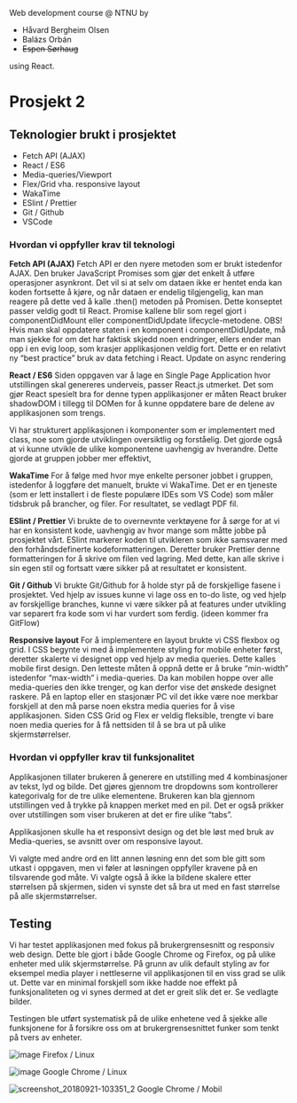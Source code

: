 Web development course @ NTNU by
- Håvard Bergheim Olsen
- Balázs Orbán
- ~~Espen Sørhaug~~

using React.

# Prosjekt 2

## Teknologier brukt i prosjektet
- Fetch API (AJAX)
- React / ES6
- Media-queries/Viewport
- Flex/Grid vha. responsive layout
- WakaTime
- ESlint / Prettier
- Git / Github
- VSCode

### Hvordan vi oppfyller krav til teknologi
**Fetch API (AJAX)**
Fetch API er den nyere metoden som er brukt  istedenfor AJAX. Den bruker JavaScript Promises som gjør det enkelt å utføre operasjoner asynkront. Det vil si at selv om dataen ikke er hentet enda kan koden fortsette å kjøre, og når dataen er endelig tilgjengelig, kan man reagere på dette ved å kalle .then() metoden på Promisen. Dette konseptet passer veldig godt til React. Promise kallene blir som regel gjort i componentDidMount eller componentDidUpdate lifecycle-metodene. OBS! Hvis man skal oppdatere staten i en komponent i componentDidUpdate, må man sjekke for om det har faktisk skjedd noen endringer, ellers ender man opp i en evig loop, som krasjer applikasjonen veldig fort. Dette er en relativt ny “best practice” bruk av data fetching i React. Update on async rendering

**React / ES6**
Siden oppgaven var å lage en Single Page Application hvor utstillingen skal genereres underveis, passer React.js utmerket. Det som gjør React spesielt bra for denne typen applikasjoner er måten React bruker shadowDOM i tillegg til DOMen for å kunne oppdatere bare de delene av applikasjonen som trengs.

Vi har strukturert applikasjonen i komponenter som er implementert med class, noe som gjorde utviklingen oversiktlig og forståelig. Det gjorde også at vi kunne utvikle de ulike komponentene uavhengig av hverandre. Dette gjorde at gruppen jobber mer effektivt,


**WakaTime**
For å følge med hvor mye enkelte personer jobbet i gruppen, istedenfor å loggføre det manuelt, brukte vi WakaTime. Det er en tjeneste (som er lett installert i de fleste populære IDEs som VS Code) som måler tidsbruk på brancher, og filer. For resultatet, se vedlagt PDF fil.

**ESlint / Prettier**
Vi brukte de to overnevnte verktøyene for å sørge for at vi har en konsistent kode, uavhengig av hvor mange som måtte jobbe på prosjektet vårt. ESlint markerer koden til utvikleren som ikke samsvarer med den forhåndsdefinerte kodeformatteringen. Deretter bruker Prettier denne formatteringen for å skrive om filen ved lagring. Med dette, kan alle skrive i sin egen stil og fortsatt være sikker på at resultatet er konsistent.

**Git / Github**
Vi brukte Git/Github for å holde styr på de forskjellige fasene i prosjektet. Ved hjelp av issues kunne vi lage oss en to-do liste, og ved hjelp av forskjellige branches, kunne vi være sikker på at features under utvikling var separert fra kode som vi har vurdert som ferdig. (ideen kommer fra GitFlow)

**Responsive layout**
For å implementere en layout brukte vi CSS flexbox og grid. I CSS begynte vi med å implementere styling for mobile enheter først, deretter skalerte vi designet opp ved hjelp av media queries. Dette kalles mobile first design. Den letteste måten å oppnå dette er å bruke “min-width” istedenfor “max-width” i media-queries. Da kan mobilen hoppe over alle media-queries den ikke trenger, og kan derfor vise det ønskede designet raskere. På en laptop eller en stasjonær PC vil det ikke være noe merkbar forskjell at den må parse noen ekstra media queries for å vise applikasjonen. Siden CSS Grid og Flex er veldig fleksible, trengte vi bare noen media queries for å få nettsiden til å se bra ut på ulike skjermstørrelser.

### Hvordan vi oppfyller krav til funksjonalitet

Applikasjonen tillater brukeren å generere en utstilling med 4 kombinasjoner av tekst, lyd og bilde. Det gjøres gjennom tre dropdowns som kontrollerer kategorivalg for de tre ulike elementene. Brukeren kan bla gjennom utstillingen ved å trykke på knappen merket med en pil. Det er også prikker over utstillingen som viser brukeren at det er fire ulike “tabs”. 

Applikasjonen skulle ha et responsivt design og det ble løst med bruk av Media-queries, se avsnitt over om responsive layout.

Vi valgte med andre ord en litt annen løsning enn det som ble gitt som utkast i oppgaven, men vi føler at løsningen oppfyller kravene på en tilsvarende god måte. Vi valgte også å ikke la bildene skalere etter størrelsen på skjermen, siden vi synste det så bra ut med en fast størrelse på alle skjermstørrelser.



## Testing

Vi har testet applikasjonen med fokus på brukergrensesnitt og responsiv web design. Dette ble gjort i både Google Chrome og Firefox, og på ulike enheter med ulik skjermstørrelse. På grunn av ulik default styling av for eksempel media player i nettleserne vil applikasjonen til en viss grad se ulik ut. Dette var en minimal forskjell som ikke hadde noe effekt på funksjonaliteten og vi synes dermed at det er greit slik det er.  Se vedlagte bilder.

Testingen ble utført systematisk på de ulike enhetene ved å sjekke alle funksjonene for å forsikre oss om at brukergrensesnittet funker som tenkt på tvers av enheter.

![image](https://user-images.githubusercontent.com/18369201/45872469-67d8c580-bd90-11e8-8d05-fa83b28031f2.png)
Firefox / Linux

![image](https://user-images.githubusercontent.com/18369201/45872542-8dfe6580-bd90-11e8-9bf6-dc91d891a07d.png)
Google Chrome / Linux

![screenshot_20180921-103351_2](https://user-images.githubusercontent.com/22095633/45872577-a79fad00-bd90-11e8-8a60-4dfc1da024c8.jpg)
Google Chrome / Mobil

